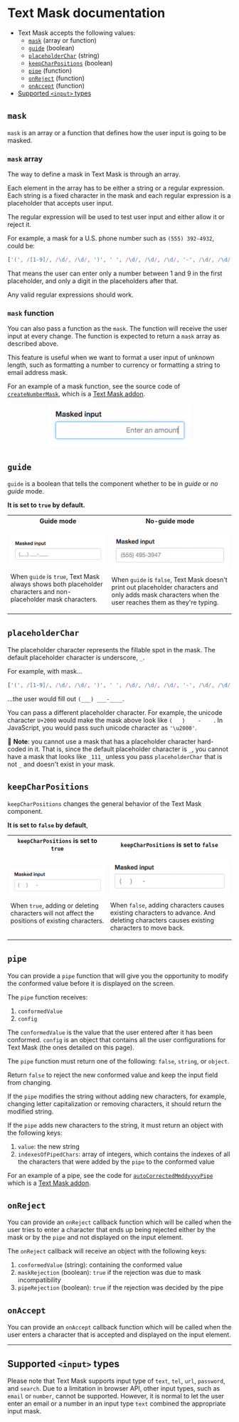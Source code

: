 # Text Mask documentation

* Text Mask accepts the following values:
  * [`mask`](#mask) (array or function)
  * [`guide`](#guide) (boolean)
  * [`placeholderChar`](#placeholderchar) (string)
  * [`keepCharPositions`](#keepcharpositions) (boolean)
  * [`pipe`](#pipe) (function)
  * [`onReject`](#onreject) (function)
  * [`onAccept`](#onaccept) (function)
* [Supported `<input>` types](#supported-input-types)

## `mask`

`mask` is an array or a function that defines how the user input is going to be masked.

### `mask` array

The way to define a mask in Text Mask is through an array.

Each element in the array has to be either a string or a regular expression. Each string is a fixed character in the mask
and each regular expression is a placeholder that accepts user input. 

The regular expression will be used to test user input and either allow it or reject it.

For example, a mask for a U.S. phone number such as `(555) 392-4932`, could be:

```js
['(', /[1-9]/, /\d/, /\d/, ')', ' ', /\d/, /\d/, /\d/, '-', /\d/, /\d/, /\d/, /\d/]
```

That means the user can enter only a number between 1 and 9 in the first placeholder, and only a digit in the placeholders
after that. 

Any valid regular expressions should work.

### `mask` function

You can also pass a function as the `mask`. The function will receive the user input at every
change. The function is expected to return a `mask` array as described above.

This feature is useful when we want to format a user input of unknown length, such as
formatting a number to currency or formatting a string to email address mask.

For an example of a mask function, see the source code of
[`createNumberMask`](https://github.com/text-mask/text-mask/blob/master/addons/src/createNumberMask.js),
which is a [Text Mask addon](https://github.com/text-mask/text-mask/tree/master/addons/#readme).

<p align="center">
<img src="assets/dynamicMask.gif"/>
</p>

## `guide`

`guide` is a boolean that tells the component whether to be in *guide* or *no guide* mode.

**It is set to `true` by default.**

<table>
<tbody>
<tr>
<th>Guide mode</th>
<th>No-guide mode</th>
</tr>

<tr>
<td>
<p align="center">
<img src="assets/guideMode.gif"/>
</p>

<p>
When <code>guide</code> is <code>true</code>, Text Mask always shows both placeholder characters and non-placeholder
mask characters.
</p>
</td>

<td>
<p align="center">
<img src="assets/noGuideMode.gif"/>
</p>

</p>
When <code>guide</code> is <code>false</code>, Text Mask doesn't print out placeholder characters and only adds mask
characters when the user reaches them as they're typing.
</p>
</td>
</tr>
</tbody>
</table>

## `placeholderChar`

The placeholder character represents the fillable spot in the mask. The default placeholder
character is underscore, `_`.

For example, with mask...

```js
['(', /[1-9]/, /\d/, /\d/, ')', ' ', /\d/, /\d/, /\d/, '-', /\d/, /\d/, /\d/, /\d/]
```
 
...the user would fill out `(___) ___-____`.

You can pass a different placeholder character. For example, the unicode character `U+2000` would
make the mask above look like `(   )    -    `. In JavaScript, you would pass such unicode character
as `'\u2000'`.

&#x1F4CD; **Note**: you cannot use a mask that has a placeholder character hard-coded in it. That
is, since the default placeholder character is `_`, you cannot have a mask that looks like
`_111_` unless you pass `placeholderChar` that is not `_` and doesn't exist
in your mask.

## `keepCharPositions`

`keepCharPositions` changes the general behavior of the Text Mask component.

**It is set to `false` by default**,

<table>
<tbody>
<tr>
<th><code>keepCharPositions</code> is set to <code>true</code></th>
<th><code>keepCharPositions</code> is set to <code>false</code></th>
</tr>

<tr>
<td>
<p align="center">
<img src="assets/keepCharPositionsTrue.gif"/>
</p>

<p>
When <code>true</code>, adding or deleting characters will not affect the positions of existing characters.
</p>
</td>

<td>
<p align="center">
<img src="assets/keepCharPositionsFalse.gif"/>
</p>

</p>
When <code>false</code>, adding characters causes existing characters to advance. And deleting characters
causes existing characters to move back.
</p>
</td>
</tr>
</tbody>
</table>

## `pipe`

You can provide a `pipe` function that will give you the opportunity to modify the conformed value before it is
displayed on the screen.

The `pipe` function receives:

1. `conformedValue`
1. `config`

The `conformedValue` is the value that the user entered after it has been conformed. `config` is an object that 
contains all the user configurations for Text Mask (the ones detailed on this page).

The `pipe` function must return one of the following: `false`, `string`, or `object`.

Return `false` to reject the new conformed value and keep the input field from changing.

If the `pipe` modifies the string without adding new characters, for example, changing letter capitalization or removing
characters, it should return the modified string. 

If the `pipe` adds new characters to the string, it must return an object with the following keys:

1. `value`: the new string
1. `indexesOfPipedChars`: array of integers, which contains the indexes of all the characters that were added by the
`pipe` to the conformed value

For an example of a pipe, see the code for
[`autoCorrectedMmddyyyyPipe`](https://github.com/text-mask/text-mask/blob/master/addons/src/autoCorrectedMmddyyyyPipe.js)
which is a [Text Mask addon](https://github.com/text-mask/text-mask/tree/master/addons/#readme).

## `onReject`

You can provide an `onReject` callback function which will be called when the user tries to enter
a character that ends up being rejected either by the mask or by the `pipe` and not displayed on the input element.

The `onReject` callback will receive an object with the following keys:

1. `conformedValue` (string): containing the conformed value
1. `maskRejection` (boolean): `true` if the rejection was due to mask incompatibility
1. `pipeRejection` (boolean): `true` if the rejection was decided by the pipe

## `onAccept`

You can provide an `onAccept` callback function which will be called when the user enters
a character that is accepted and displayed on the input element.

---

## Supported `<input>` types

Please note that Text Mask supports input type of `text`, `tel`, `url`, `password`, and `search`. Due to a limitation
in browser API, other input types, such as `email` or `number`, cannot be supported. However, it is normal to let the 
user enter an email or a number in an input type `text` combined the appropriate input mask.
